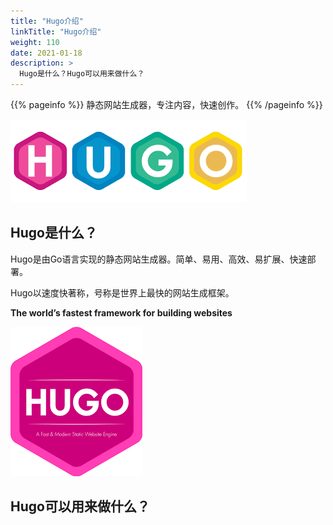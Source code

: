 ```yaml
---
title: "Hugo介绍"
linkTitle: "Hugo介绍"
weight: 110
date: 2021-01-18
description: >
  Hugo是什么？Hugo可以用来做什么？
---
```


{{% pageinfo %}}
静态网站生成器，专注内容，快速创作。
{{% /pageinfo %}}

![](images/hugo-logo.png)

## Hugo是什么？

Hugo是由Go语言实现的静态网站生成器。简单、易用、高效、易扩展、快速部署。

Hugo以速度快著称，号称是世界上最快的网站生成框架。

**The world’s fastest framework for building websites**

![](images/hugo-icon-big.png)

## Hugo可以用来做什么？




